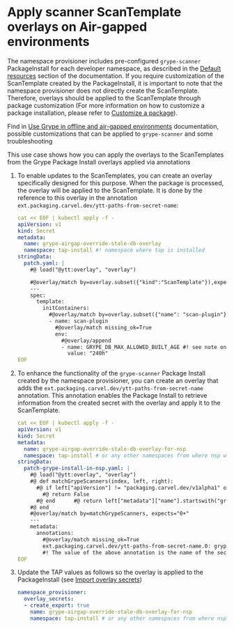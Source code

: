 # Apply scanner ScanTemplate overlays on Air-gapped environments

The namespace provisioner includes pre-configured `grype-scanner` PackageInstall for each developer namespace, as described in the [Default resources](namespace-provisioner/default-resources.hbs.md) section of the documentation. If you require customization of the ScanTemplate created by the PackageInstall, it is important to note that the namespace provisioner does not directly create the ScanTemplate. Therefore, overlays should be applied to the ScanTemplate through package customization (For more information on how to customize a package installation, please refer to [Customize a package](customize-package-installation.hbs.md)).

Find in [Use Grype in offline and air-gapped environments](install-offline/grype-offline-airgap.hbs.md) documentation, possible customizations that can be applied to `grype-scanner` and some troubleshooting

This use case shows how you can apply the overlays to the ScanTemplates from the Grype Package Install overlays applied via annotations

1. To enable updates to the ScanTemplates, you can create an overlay specifically designed for this purpose. When the package is processed, the overlay will be applied to the ScanTemplate. It is done by the reference to this overlay in the annotation `ext.packaging.carvel.dev/ytt-paths-from-secret-name`:

    ```yaml
    cat << EOF | kubectl apply -f -
    apiVersion: v1
    kind: Secret
    metadata:
      name: grype-airgap-override-stale-db-overlay
      namespace: tap-install #! namespace where tap is installed
    stringData:
      patch.yaml: |
        #@ load("@ytt:overlay", "overlay")

        #@overlay/match by=overlay.subset({"kind":"ScanTemplate"}),expects="1+"
        ---
        spec:
          template:
            initContainers:                                             
              #@overlay/match by=overlay.subset({"name": "scan-plugin"}), expects="1+"
              - name: scan-plugin
                #@overlay/match missing_ok=True
                env:
                  #@overlay/append
                  - name: GRYPE_DB_MAX_ALLOWED_BUILT_AGE #! see note on best practices
                    value: "240h"
    EOF
    ```

2. To enhance the functionality of the `grype-scanner` Package Install created by the namespace provisioner, you can create an overlay that adds the `ext.packaging.carvel.dev/ytt-paths-from-secret-name` annotation. This annotation enables the Package Install to retrieve information from the created secret with the overlay and apply it to the ScanTemplate.

    ```yaml
    cat << EOF | kubectl apply -f -
    apiVersion: v1
    kind: Secret
    metadata:
      name: grype-airgap-override-stale-db-overlay-for-nsp
      namespace: tap-install # or any other namespaces from where nsp will import the secret
    stringData:
      patch-grype-install-in-nsp.yaml: |
        #@ load("@ytt:overlay", "overlay")
        #@ def matchGrypeScanners(index, left, right):
          #@ if left["apiVersion"] != "packaging.carvel.dev/v1alpha1" or left["kind"] != "PackageInstall":
            #@ return False
          #@ end      #@ return left["metadata"]["name"].startswith("grype-scanner")
        #@ end
        #@overlay/match by=matchGrypeScanners, expects="0+"
        ---
        metadata:
          annotations:
            #@overlay/match missing_ok=True
            ext.packaging.carvel.dev/ytt-paths-from-secret-name.0: grype-airgap-override-stale-db-overlay
            #! The value of the above annotation is the name of the secret that contains the grype overlay
    EOF
    ```

3. Update the TAP values as follows so the overlay is applied to the PackageInstall (see [Import overlay secrets](namespace-provisioner/customize-installation.hbs.md#import-overlay-secrets))

    ```yaml
    namespace_provisioner:
      overlay_secrets:
      - create_export: true
        name: grype-airgap-override-stale-db-overlay-for-nsp
        namespace: tap-install # or any other namespaces from where nsp will import the secret
    ```
